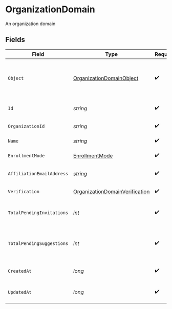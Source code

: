 # OrganizationDomain

An organization domain


## Fields

| Field                                                                                                               | Type                                                                                                                | Required                                                                                                            | Description                                                                                                         |
| ------------------------------------------------------------------------------------------------------------------- | ------------------------------------------------------------------------------------------------------------------- | ------------------------------------------------------------------------------------------------------------------- | ------------------------------------------------------------------------------------------------------------------- |
| `Object`                                                                                                            | [OrganizationDomainObject](../../Models/Components/OrganizationDomainObject.md)                                     | :heavy_check_mark:                                                                                                  | String representing the object's type. Objects of the same type share the same value. Always `organization_domain`<br/> |
| `Id`                                                                                                                | *string*                                                                                                            | :heavy_check_mark:                                                                                                  | Unique identifier for the organization domain                                                                       |
| `OrganizationId`                                                                                                    | *string*                                                                                                            | :heavy_check_mark:                                                                                                  | Unique identifier for the organization                                                                              |
| `Name`                                                                                                              | *string*                                                                                                            | :heavy_check_mark:                                                                                                  | Name of the organization domain                                                                                     |
| `EnrollmentMode`                                                                                                    | [EnrollmentMode](../../Models/Components/EnrollmentMode.md)                                                         | :heavy_check_mark:                                                                                                  | Mode of enrollment for the domain                                                                                   |
| `AffiliationEmailAddress`                                                                                           | *string*                                                                                                            | :heavy_check_mark:                                                                                                  | Affiliation email address for the domain, if available.                                                             |
| `Verification`                                                                                                      | [OrganizationDomainVerification](../../Models/Components/OrganizationDomainVerification.md)                         | :heavy_check_mark:                                                                                                  | Verification details for the domain                                                                                 |
| `TotalPendingInvitations`                                                                                           | *int*                                                                                                               | :heavy_check_mark:                                                                                                  | Total number of pending invitations associated with this domain                                                     |
| `TotalPendingSuggestions`                                                                                           | *int*                                                                                                               | :heavy_check_mark:                                                                                                  | Total number of pending suggestions associated with this domain                                                     |
| `CreatedAt`                                                                                                         | *long*                                                                                                              | :heavy_check_mark:                                                                                                  | Unix timestamp when the domain was created                                                                          |
| `UpdatedAt`                                                                                                         | *long*                                                                                                              | :heavy_check_mark:                                                                                                  | Unix timestamp of the last update to the domain                                                                     |